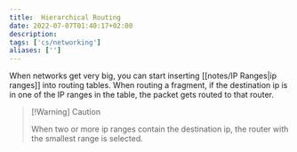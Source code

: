```yaml
---
title:  Hierarchical Routing
date: 2022-07-07T01:40:17+02:00
description: 
tags: ['cs/networking']
aliases: ['']
---
```


When networks get very big, you can start inserting [[notes/IP Ranges|ip ranges]] into routing tables. When routing a fragment, if the destination ip is in one of the IP ranges in the table, the packet gets routed to that router.

> [!Warning] Caution
>
> When two or more ip ranges contain the destination ip, the router with the smallest range is selected.
